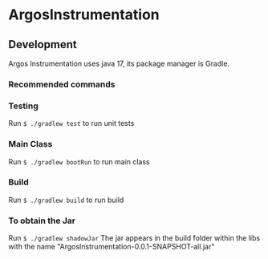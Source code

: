 # ArgosInstrumentation

## Development
Argos Instrumentation uses java 17, its package manager is Gradle.

### Recommended commands

### Testing
Run `$ ./gradlew test` to run unit tests

### Main Class
Run `$ ./gradlew bootRun` to run main class

### Build
Run `$ ./gradlew build` to run build

### To obtain the Jar
Run `$ ./gradlew shadowJar`
The jar appears in the build folder within the libs with the name "ArgosInstrumentation-0.0.1-SNAPSHOT-all.jar"
